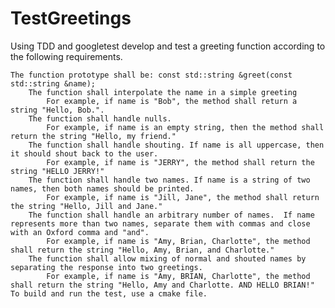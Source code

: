 # TestGreetings
Using TDD and googletest develop and test a greeting function according to the following requirements.

    The function prototype shall be: const std::string &greet(const std::string &name);
        The function shall interpolate the name in a simple greeting
            For example, if name is "Bob", the method shall return a string "Hello, Bob.".
        The function shall handle nulls.
            For example, if name is an empty string, then the method shall return the string "Hello, my friend."
        The function shall handle shouting. If name is all uppercase, then it should shout back to the user.
            For example, if name is "JERRY", the method shall return the string "HELLO JERRY!"
        The function shall handle two names. If name is a string of two names, then both names should be printed.
            For example, if name is "Jill, Jane", the method shall return the string "Hello, Jill and Jane."
        The function shall handle an arbitrary number of names.  If name represents more than two names, separate them with commas and close with an Oxford comma and "and".
            For example, if name is "Amy, Brian, Charlotte", the method shall return the string "Hello, Amy, Brian, and Charlotte."
        The function shall allow mixing of normal and shouted names by separating the response into two greetings.
            For example, if name is "Amy, BRIAN, Charlotte", the method shall return the string "Hello, Amy and Charlotte. AND HELLO BRIAN!"
    To build and run the test, use a cmake file.
